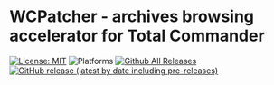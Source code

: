 # WCPatcher - archives browsing accelerator for Total Commander

[![License: MIT](https://img.shields.io/badge/License-MIT-informational.svg)](https://github.com/remittor/paxz.wcx/blob/master/License.txt)
![Platforms](https://img.shields.io/badge/platform-windows-9cf)
[![Github All Releases](https://img.shields.io/github/downloads/remittor/wcpatcher/total.svg)](https://www.github.com/remittor/wcpatcher/releases/latest)
[![GitHub release (latest by date including pre-releases)](https://img.shields.io/github/v/release/remittor/wcpatcher?include_prereleases)](https://www.github.com/remittor/wcpatcher/releases)


